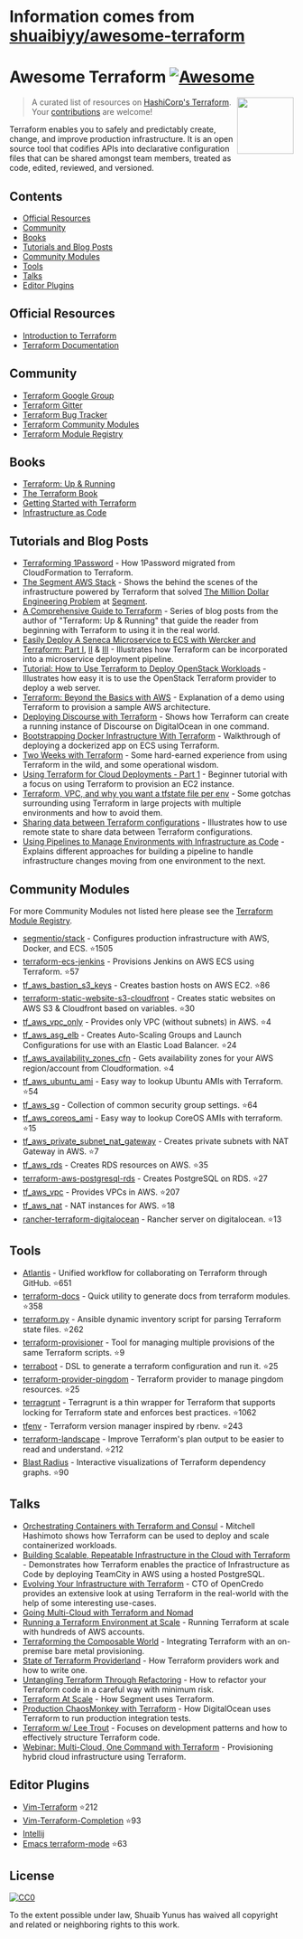 # Information comes from [shuaibiyy/awesome-terraform](https://github.com/shuaibiyy/awesome-terraform)
# Awesome Terraform [![Awesome](https://cdn.rawgit.com/sindresorhus/awesome/d7305f38d29fed78fa85652e3a63e154dd8e8829/media/badge.svg)](https://github.com/sindresorhus/awesome)

> A curated list of resources on [HashiCorp's Terraform](https://www.terraform.io/).
[<img src="https://rawgit.com/shuaibiyy/awesome-terraform/master/terraform.svg" align="right" width="100">](https://terraform.io)
Your [contributions](https://github.com/shuaibiyy/awesome-terraform/blob/master/contributing.md) are welcome!

Terraform enables you to safely and predictably create, change, and improve production infrastructure. It is an open source tool that codifies APIs into declarative configuration files that can be shared amongst team members, treated as code, edited, reviewed, and versioned.

## Contents

* [Official Resources](#official-resources)
* [Community](#community)
* [Books](#books)
* [Tutorials and Blog Posts](#tutorials-and-blog-posts)
* [Community Modules](#community-modules)
* [Tools](#tools)
* [Talks](#talks)
* [Editor Plugins](#editor-plugins)

## Official Resources

* [Introduction to Terraform](https://www.terraform.io/intro/)
* [Terraform Documentation](https://www.terraform.io/docs/)

## Community

* [Terraform Google Group](https://groups.google.com/forum/#!forum/terraform-tool)
* [Terraform Gitter](https://gitter.im/hashicorp-terraform)
* [Terraform Bug Tracker](https://github.com/hashicorp/terraform/issues)
* [Terraform Community Modules](https://github.com/terraform-community-modules)
* [Terraform Module Registry](https://registry.terraform.io/)

## Books

* [Terraform: Up & Running](http://www.terraformupandrunning.com/?ref=gruntwork-blog-comprehensive-terraform)
* [The Terraform Book](https://terraformbook.com/)
* [Getting Started with Terraform](https://www.amazon.com/Getting-Started-Terraform-Kirill-Shirinkin/dp/1786465108/)
* [Infrastructure as Code](http://shop.oreilly.com/product/0636920039297.do)

## Tutorials and Blog Posts

* [Terraforming 1Password](https://blog.agilebits.com/2018/01/25/terraforming-1password/) - How 1Password migrated from CloudFormation to Terraform.
* [The Segment AWS Stack](https://segment.com/blog/the-segment-aws-stack/) - Shows the behind the scenes of the infrastructure powered by Terraform that solved [The Million Dollar Engineering Problem](https://segment.com/blog/the-million-dollar-eng-problem/) at [Segment](https://segment.com/).
* [A Comprehensive Guide to Terraform](https://blog.gruntwork.io/a-comprehensive-guide-to-terraform-b3d32832baca#.w9x897ywp) - Series of blog posts from the author of "Terraform: Up & Running" that guide the reader from beginning with Terraform to using it in the real world.
* [Easily Deploy A Seneca Microservice to ECS with Wercker and Terraform: Part I](http://chiefy.github.io/easily-deploy-a-seneca-microservice-to-ecs-with-wercker-and-terraform-part-i/), [II](http://chiefy.github.io/easily-deploy-a-seneca-microservice-to-ecs-with-wercker-and-terraform-part-ii/) & [III](http://chiefy.github.io/easily-deploy-a-seneca-microservice-to-ecs-with-wercker-and-terraform-part-i/) - Illustrates how Terraform can be incorporated into a microservice deployment pipeline.
* [Tutorial: How to Use Terraform to Deploy OpenStack Workloads](http://www.stratoscale.com/blog/openstack/tutorial-how-to-use-terraform-to-deploy-openstack-workloads/) - Illustrates how easy it is to use the OpenStack Terraform provider to deploy a web server.
* [Terraform: Beyond the Basics with AWS](https://aws.amazon.com/blogs/apn/terraform-beyond-the-basics-with-aws/) - Explanation of a demo using Terraform to provision a sample AWS architecture.
* [Deploying Discourse with Terraform](https://www.hashicorp.com/blog/terraform-discourse.html) - Shows how Terraform can create a running instance of Discourse on DigitalOcean in one command.
* [Bootstrapping Docker Infrastructure With Terraform](http://vilkeliskis.com/blog/2016/02/10/bootstrapping-docker-with-terraform.html) - Walkthrough of deploying a dockerized app on ECS using Terraform.
* [Two Weeks with Terraform](https://charity.wtf/2016/02/23/two-weeks-with-terraform/) - Some hard-earned experience from using Terraform in the wild, and some operational wisdom.
* [Using Terraform for Cloud Deployments - Part 1](https://dev.to/koenighotze/using-terraform-for-cloud-deployments---part-1) - Beginner tutorial with a focus on using Terraform to provision an EC2 instance.
* [Terraform, VPC, and why you want a tfstate file per env](https://charity.wtf/2016/03/30/terraform-vpc-and-why-you-want-a-tfstate-file-per-env/) - Some gotchas surrounding using Terraform in large projects with multiple environments and how to avoid them.
* [Sharing data between Terraform configurations](https://jamesmckay.net/2016/09/sharing-data-between-terraform-configurations/) - Illustrates how to use remote state to share data between Terraform configurations.
* [Using Pipelines to Manage Environments with Infrastructure as Code](https://medium.com/@kief/https-medium-com-kief-using-pipelines-to-manage-environments-with-infrastructure-as-code-b37285a1cbf5) - Explains different approaches for building a pipeline to handle infrastructure changes moving from one environment to the next.

## Community Modules

For more Community Modules not listed here please see the [Terraform Module Registry](https://registry.terraform.io/).

* [segmentio/stack](https://github.com/segmentio/stack) - Configures production infrastructure with AWS, Docker, and ECS. :star:1505
* [terraform-ecs-jenkins](https://github.com/shuaibiyy/terraform-ecs-jenkins) - Provisions Jenkins on AWS ECS using Terraform. :star:57
* [tf_aws_bastion_s3_keys](https://github.com/terraform-community-modules/tf_aws_bastion_s3_keys) - Creates bastion hosts on AWS EC2. :star:86
* [terraform-static-website-s3-cloudfront](https://github.com/sjevs/terraform-static-website-s3-cloudfront) - Creates static websites on AWS S3 & Cloudfront based on variables. :star:30
* [tf_aws_vpc_only](https://github.com/terraform-community-modules/tf_aws_vpc_only) - Provides only VPC (without subnets) in AWS. :star:4
* [tf_aws_asg_elb](https://github.com/terraform-community-modules/tf_aws_asg_elb) - Creates Auto-Scaling Groups and Launch Configurations for use with an Elastic Load Balancer. :star:24
* [tf_aws_availability_zones_cfn](https://github.com/terraform-community-modules/tf_aws_availability_zones_cfn) - Gets availability zones for your AWS region/account from Cloudformation. :star:4
* [tf_aws_ubuntu_ami](https://github.com/terraform-community-modules/tf_aws_ubuntu_ami) - Easy way to lookup Ubuntu AMIs with Terraform. :star:54
* [tf_aws_sg](https://github.com/terraform-community-modules/tf_aws_sg) - Collection of common security group settings. :star:64
* [tf_aws_coreos_ami](https://github.com/terraform-community-modules/tf_aws_coreos_ami) - Easy way to lookup CoreOS AMIs with terraform. :star:15
* [tf_aws_private_subnet_nat_gateway](https://github.com/terraform-community-modules/tf_aws_private_subnet_nat_gateway) - Creates private subnets with NAT Gateway in AWS. :star:7
* [tf_aws_rds](https://github.com/terraform-aws-modules/terraform-aws-rds) - Creates RDS resources on AWS. :star:35
* [terraform-aws-postgresql-rds](https://github.com/azavea/terraform-aws-postgresql-rds) - Creates PostgreSQL on RDS. :star:27
* [tf_aws_vpc](https://github.com/terraform-community-modules/tf_aws_vpc) - Provides VPCs in AWS. :star:207
* [tf_aws_nat](https://github.com/terraform-community-modules/tf_aws_nat) - NAT instances for AWS. :star:18
* [rancher-terraform-digitalocean](https://github.com/lunagt/rancher-terraform-digitalocean) - Rancher server on digitalocean. :star:13

## Tools

* [Atlantis](https://github.com/hootsuite/atlantis) - Unified workflow for collaborating on Terraform through GitHub. :star:651
* [terraform-docs](https://github.com/segmentio/terraform-docs) - Quick utility to generate docs from terraform modules. :star:358
* [terraform.py](https://github.com/ciscocloud/terraform.py) - Ansible dynamic inventory script for parsing Terraform state files. :star:262
* [terraform-provisioner](https://github.com/shuaibiyy/terraform-provisioner) - Tool for managing multiple provisions of the same Terraform scripts. :star:9
* [terraboot](https://github.com/MastodonC/terraboot) - DSL to generate a terraform configuration and run it. :star:25
* [terraform-provider-pingdom](https://github.com/russellcardullo/terraform-provider-pingdom) - Terraform provider to manage pingdom resources. :star:25
* [terragrunt](https://github.com/gruntwork-io/terragrunt) - Terragrunt is a thin wrapper for Terraform that supports locking for Terraform state and enforces best practices. :star:1062
* [tfenv](https://github.com/kamatama41/tfenv) - Terraform version manager inspired by rbenv. :star:243
* [terraform-landscape](https://github.com/coinbase/terraform-landscape) - Improve Terraform's plan output to be easier to read and understand. :star:212
* [Blast Radius](https://github.com/28mm/blast-radius) - Interactive visualizations of Terraform dependency graphs. :star:90


## Talks

* [Orchestrating Containers with Terraform and Consul](https://www.infoq.com/presentations/terraform-consul) - Mitchell Hashimoto shows how Terraform can be used to deploy and scale containerized workloads.
* [Building Scalable, Repeatable Infrastructure in the Cloud with Terraform](https://www.youtube.com/watch?v=cG7pcksTAnY) - Demonstrates how Terraform enables the practice of Infrastructure as Code by deploying TeamCity in AWS using a hosted PostgreSQL.
* [Evolving Your Infrastructure with Terraform](https://www.youtube.com/watch?v=wgzgVm7Sqlk) - CTO of OpenCredo provides an extensive look at using Terraform in the real-world with the help of some interesting use-cases.
* [Going Multi-Cloud with Terraform and Nomad](https://www.youtube.com/watch?v=e42A4aBZUkQ)
* [Running a Terraform Environment at Scale](https://www.youtube.com/watch?v=3JVGSq7QIS0) - Running Terraform at scale with hundreds of AWS accounts.
* [Terraforming the Composable World](https://www.youtube.com/watch?v=cHrOXPatFeg) - Integrating Terraform with an on-premise bare metal provisioning.
* [State of Terraform Providerland](https://www.youtube.com/watch?v=ar1PF5iDtbg) - How Terraform providers work and how to write one.
* [Untangling Terraform Through Refactoring](https://www.youtube.com/watch?v=OH6iDKaXpZs) - How to refactor your Terraform code in a careful way with minimum risk.
* [Terraform At Scale](https://www.youtube.com/watch?v=RldRDryLiXs) - How Segment uses Terraform.
* [Production ChaosMonkey with Terraform](https://www.youtube.com/watch?v=CPI6W3LK0-g) - How DigitalOcean uses Terraform to run production integration tests.
* [Terraform w/ Lee Trout](https://www.youtube.com/watch?v=p2ESyuqPw1A) - Focuses on development patterns and how to effectively structure Terraform code.
* [Webinar: Multi-Cloud, One Command with Terraform](https://www.youtube.com/watch?v=adzqsywrJKk) - Provisioning hybrid cloud infrastructure using Terraform.

## Editor Plugins

* [Vim-Terraform](https://github.com/hashivim/vim-terraform) :star:212
* [Vim-Terraform-Completion](https://github.com/juliosueiras/vim-terraform-completion) :star:93
* [Intellij](https://plugins.jetbrains.com/plugin/7808-hashicorp-terraform--hcl-language-support)
* [Emacs terraform-mode](https://github.com/syohex/emacs-terraform-mode) :star:63

## License

[![CC0](http://mirrors.creativecommons.org/presskit/buttons/88x31/svg/cc-zero.svg)](https://creativecommons.org/publicdomain/zero/1.0/)

To the extent possible under law, Shuaib Yunus has waived all copyright and related or neighboring rights to this work.

